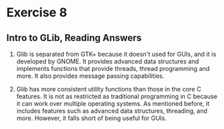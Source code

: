 # Exercise 8

## Intro to GLib, Reading Answers

1) Glib is separated from GTK+ because it doesn't used for GUIs, and it is developed by GNOME. It provides advanced data structures and implements functions that provide threads, thread programming and more. It also provides message passing capabilities.

2) Glib has more consistent utility functions than those in the core C features. It is
not as restricted as traditional programming in C because it can work over multiple operating
systems. As mentioned before, it includes features such as advanced data structures, threading, and more. However, it falls short of being useful for GUIs.
